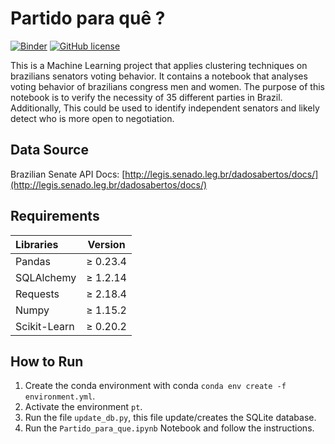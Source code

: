
# Partido para quê ?
[![Binder](https://mybinder.org/badge_logo.svg)](https://mybinder.org/v2/gh/Fernandohf/Partido-para-que/master) [![GitHub license](https://img.shields.io/github/license/Fernandohf/Partido-para-que.svg?logo=GPL)](https://github.com/Fernandohf/Partido-para-que/blob/master/LICENSE)


This is a Machine Learning project that applies clustering techniques on brazilians senators voting behavior.
It contains a notebook that analyses voting behavior of brazilians congress men and women. The purpose of this notebook is to verify the necessity of 35 different parties in Brazil. Additionally, This could be used to identify independent senators and likely detect who is more open to negotiation.

## Data Source

Brazilian Senate API Docs: [http://legis.senado.leg.br/dadosabertos/docs/](http://legis.senado.leg.br/dadosabertos/docs/)

## Requirements

Libraries | Version
:---|:---:
Pandas | $\ge$ 0.23.4
SQLAlchemy| $\ge$ 1.2.14
Requests| $\ge$ 2.18.4
Numpy| $\ge$ 1.15.2
Scikit-Learn| $\ge$ 0.20.2

## How to Run

1. Create the conda environment with conda `conda env create -f environment.yml`.
2. Activate the environment `pt`.
3. Run the file `update_db.py`, this file update/creates the SQLite database.
4. Run the `Partido_para_que.ipynb` Notebook and follow the instructions.